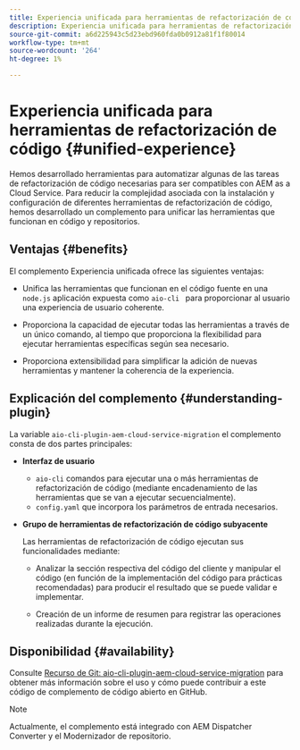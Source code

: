 ```yaml
---
title: Experiencia unificada para herramientas de refactorización de código
description: Experiencia unificada para herramientas de refactorización de código
source-git-commit: a6d225943c5d23ebd960fda0b0912a81f1f80014
workflow-type: tm+mt
source-wordcount: '264'
ht-degree: 1%

---
```


# Experiencia unificada para herramientas de refactorización de código {#unified-experience}

Hemos desarrollado herramientas para automatizar algunas de las tareas de refactorización de código necesarias para ser compatibles con AEM as a Cloud Service. Para reducir la complejidad asociada con la instalación y configuración de diferentes herramientas de refactorización de código, hemos desarrollado un complemento para unificar las herramientas que funcionan en código y repositorios.

## Ventajas {#benefits}

El complemento Experiencia unificada ofrece las siguientes ventajas:

* Unifica las herramientas que funcionan en el código fuente en una `node.js` aplicación expuesta como `aio-cli ` para proporcionar al usuario una experiencia de usuario coherente.

* Proporciona la capacidad de ejecutar todas las herramientas a través de un único comando, al tiempo que proporciona la flexibilidad para ejecutar herramientas específicas según sea necesario.

* Proporciona extensibilidad para simplificar la adición de nuevas herramientas y mantener la coherencia de la experiencia.

## Explicación del complemento {#understanding-plugin}

La variable `aio-cli-plugin-aem-cloud-service-migration` el complemento consta de dos partes principales:

* **Interfaz de usuario**

   * `aio-cli` comandos para ejecutar una o más herramientas de refactorización de código (mediante encadenamiento de las herramientas que se van a ejecutar secuencialmente).
   * `config.yaml` que incorpora los parámetros de entrada necesarios.

* **Grupo de herramientas de refactorización de código subyacente**

   Las herramientas de refactorización de código ejecutan sus funcionalidades mediante:

   * Analizar la sección respectiva del código del cliente y manipular el código (en función de la implementación del código para prácticas recomendadas) para producir el resultado que se puede validar e implementar.

   * Creación de un informe de resumen para registrar las operaciones realizadas durante la ejecución.

## Disponibilidad {#availability}

Consulte [Recurso de Git: aio-cli-plugin-aem-cloud-service-migration](https://github.com/adobe/aio-cli-plugin-aem-cloud-service-migration) para obtener más información sobre el uso y cómo puede contribuir a este código de complemento de código abierto en GitHub.

>[!NOTE]
>Actualmente, el complemento está integrado con AEM Dispatcher Converter y el Modernizador de repositorio.
